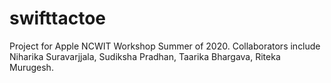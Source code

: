 # swifttactoe
Project for Apple NCWIT Workshop Summer of 2020. Collaborators include Niharika Suravarjjala, Sudiksha Pradhan, Taarika Bhargava, Riteka Murugesh.
